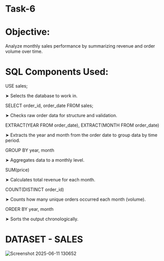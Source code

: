 # Task-6

#  Objective:

Analyze monthly sales performance by summarizing revenue and order volume over time.

# SQL Components Used:

USE sales;

➤ Selects the database to work in.

SELECT order_id, order_date FROM sales;

➤ Checks raw order data for structure and validation.

EXTRACT(YEAR FROM order_date), EXTRACT(MONTH FROM order_date)

➤ Extracts the year and month from the order date to group data by time period.

GROUP BY year, month

➤ Aggregates data to a monthly level.

SUM(price)

➤ Calculates total revenue for each month.

COUNT(DISTINCT order_id)

➤ Counts how many unique orders occurred each month (volume).

ORDER BY year, month

➤ Sorts the output chronologically.

#  DATASET - SALES

![Screenshot 2025-06-11 130652](https://github.com/user-attachments/assets/beecc59a-ab9e-433b-9737-36a61460a690)
